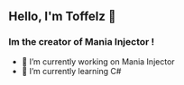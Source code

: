 ## Hello, I'm Toffelz 👋

### Im the creator of Mania Injector !
- 🔭 I’m currently working on Mania Injector
- 🌱 I’m currently learning C#
